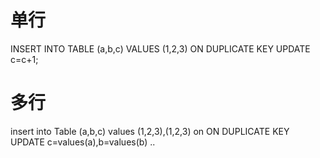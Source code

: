 

# 单行
INSERT INTO TABLE (a,b,c)
VALUES (1,2,3) ON DUPLICATE KEY UPDATE c=c+1;


# 多行

insert into Table (a,b,c) values (1,2,3),(1,2,3)
on ON DUPLICATE KEY UPDATE c=values(a),b=values(b) ..
